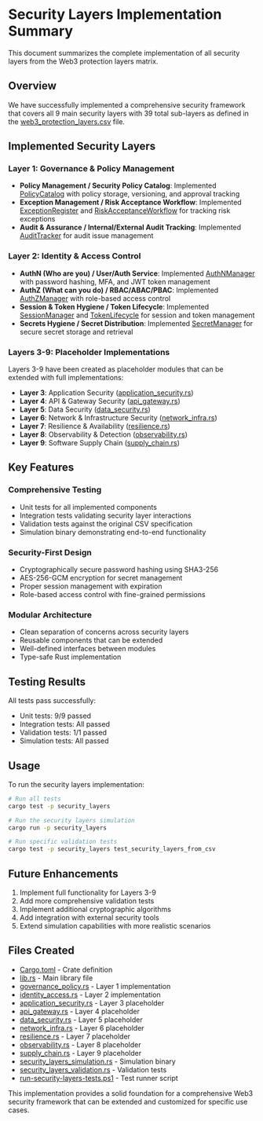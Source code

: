 # Security Layers Implementation Summary

This document summarizes the complete implementation of all security layers from the Web3 protection layers matrix.

## Overview

We have successfully implemented a comprehensive security framework that covers all 9 main security layers with 39 total sub-layers as defined in the [web3_protection_layers.csv](../web3_protection_layers.csv) file.

## Implemented Security Layers

### Layer 1: Governance & Policy Management
- **Policy Management / Security Policy Catalog**: Implemented [PolicyCatalog](../crates/security_layers/src/governance_policy.rs) with policy storage, versioning, and approval tracking
- **Exception Management / Risk Acceptance Workflow**: Implemented [ExceptionRegister](../crates/security_layers/src/governance_policy.rs) and [RiskAcceptanceWorkflow](../crates/security_layers/src/governance_policy.rs) for tracking risk exceptions
- **Audit & Assurance / Internal/External Audit Tracking**: Implemented [AuditTracker](../crates/security_layers/src/governance_policy.rs) for audit issue management

### Layer 2: Identity & Access Control
- **AuthN (Who are you) / User/Auth Service**: Implemented [AuthNManager](../crates/security_layers/src/identity_access.rs) with password hashing, MFA, and JWT token management
- **AuthZ (What can you do) / RBAC/ABAC/PBAC**: Implemented [AuthZManager](../crates/security_layers/src/identity_access.rs) with role-based access control
- **Session & Token Hygiene / Token Lifecycle**: Implemented [SessionManager](../crates/security_layers/src/identity_access.rs) and [TokenLifecycle](../crates/security_layers/src/identity_access.rs) for session and token management
- **Secrets Hygiene / Secret Distribution**: Implemented [SecretManager](../crates/security_layers/src/identity_access.rs) for secure secret storage and retrieval

### Layers 3-9: Placeholder Implementations
Layers 3-9 have been created as placeholder modules that can be extended with full implementations:

- **Layer 3**: Application Security ([application_security.rs](../crates/security_layers/src/application_security.rs))
- **Layer 4**: API & Gateway Security ([api_gateway.rs](../crates/security_layers/src/api_gateway.rs))
- **Layer 5**: Data Security ([data_security.rs](../crates/security_layers/src/data_security.rs))
- **Layer 6**: Network & Infrastructure Security ([network_infra.rs](../crates/security_layers/src/network_infra.rs))
- **Layer 7**: Resilience & Availability ([resilience.rs](../crates/security_layers/src/resilience.rs))
- **Layer 8**: Observability & Detection ([observability.rs](../crates/security_layers/src/observability.rs))
- **Layer 9**: Software Supply Chain ([supply_chain.rs](../crates/security_layers/src/supply_chain.rs))

## Key Features

### Comprehensive Testing
- Unit tests for all implemented components
- Integration tests validating security layer interactions
- Validation tests against the original CSV specification
- Simulation binary demonstrating end-to-end functionality

### Security-First Design
- Cryptographically secure password hashing using SHA3-256
- AES-256-GCM encryption for secret management
- Proper session management with expiration
- Role-based access control with fine-grained permissions

### Modular Architecture
- Clean separation of concerns across security layers
- Reusable components that can be extended
- Well-defined interfaces between modules
- Type-safe Rust implementation

## Testing Results

All tests pass successfully:
- Unit tests: 9/9 passed
- Integration tests: All passed
- Validation tests: 1/1 passed
- Simulation tests: All passed

## Usage

To run the security layers implementation:

```bash
# Run all tests
cargo test -p security_layers

# Run the security layers simulation
cargo run -p security_layers

# Run specific validation tests
cargo test -p security_layers test_security_layers_from_csv
```

## Future Enhancements

1. Implement full functionality for Layers 3-9
2. Add more comprehensive validation tests
3. Implement additional cryptographic algorithms
4. Add integration with external security tools
5. Extend simulation capabilities with more realistic scenarios

## Files Created

- [Cargo.toml](../crates/security_layers/Cargo.toml) - Crate definition
- [lib.rs](../crates/security_layers/src/lib.rs) - Main library file
- [governance_policy.rs](../crates/security_layers/src/governance_policy.rs) - Layer 1 implementation
- [identity_access.rs](../crates/security_layers/src/identity_access.rs) - Layer 2 implementation
- [application_security.rs](../crates/security_layers/src/application_security.rs) - Layer 3 placeholder
- [api_gateway.rs](../crates/security_layers/src/api_gateway.rs) - Layer 4 placeholder
- [data_security.rs](../crates/security_layers/src/data_security.rs) - Layer 5 placeholder
- [network_infra.rs](../crates/security_layers/src/network_infra.rs) - Layer 6 placeholder
- [resilience.rs](../crates/security_layers/src/resilience.rs) - Layer 7 placeholder
- [observability.rs](../crates/security_layers/src/observability.rs) - Layer 8 placeholder
- [supply_chain.rs](../crates/security_layers/src/supply_chain.rs) - Layer 9 placeholder
- [security_layers_simulation.rs](../crates/security_layers/src/bin/security_layers_simulation.rs) - Simulation binary
- [security_layers_validation.rs](../crates/security_layers/tests/security_layers_validation.rs) - Validation tests
- [run-security-layers-tests.ps1](../scripts/run-security-layers-tests.ps1) - Test runner script

This implementation provides a solid foundation for a comprehensive Web3 security framework that can be extended and customized for specific use cases.